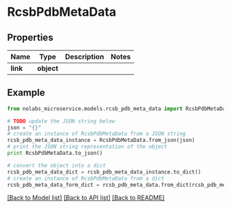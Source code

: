 # RcsbPdbMetaData


## Properties

Name | Type | Description | Notes
------------ | ------------- | ------------- | -------------
**link** | **object** |  | 

## Example

```python
from nolabs_microservice.models.rcsb_pdb_meta_data import RcsbPdbMetaData

# TODO update the JSON string below
json = "{}"
# create an instance of RcsbPdbMetaData from a JSON string
rcsb_pdb_meta_data_instance = RcsbPdbMetaData.from_json(json)
# print the JSON string representation of the object
print RcsbPdbMetaData.to_json()

# convert the object into a dict
rcsb_pdb_meta_data_dict = rcsb_pdb_meta_data_instance.to_dict()
# create an instance of RcsbPdbMetaData from a dict
rcsb_pdb_meta_data_form_dict = rcsb_pdb_meta_data.from_dict(rcsb_pdb_meta_data_dict)
```
[[Back to Model list]](../README.md#documentation-for-models) [[Back to API list]](../README.md#documentation-for-api-endpoints) [[Back to README]](../README.md)



